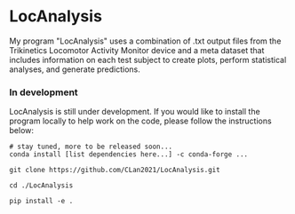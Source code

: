 # LocAnalysis
My program "LocAnalysis" uses a combination of .txt output files from the Trikinetics Locomotor Activity Monitor device and a meta dataset that includes information on each test subject to create plots, perform statistical analyses, and generate predictions.


### In development

LocAnalysis is still under development. If you would like to install the program locally to help work on the code, please follow the instructions below:

```
# stay tuned, more to be released soon...
conda install [list dependencies here...] -c conda-forge ...

git clone https://github.com/CLan2021/LocAnalysis.git

cd ./LocAnalysis

pip install -e .
```
